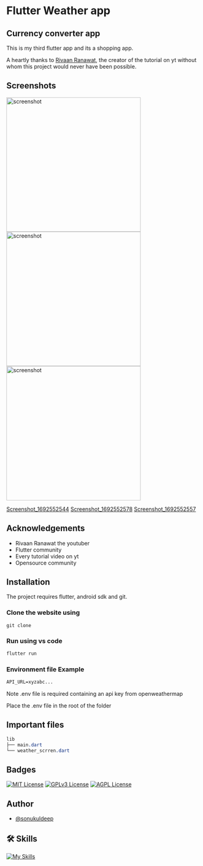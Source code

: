 # Flutter Weather app

## Currency converter app

This is my third flutter app and its a shopping app.

A heartly thanks to [Rivaan Ranawat](https://www.youtube.com/watch?v=CzRQ9mnmh44), the creator of the tutorial on yt without whom this project would never have been possible.

## Screenshots
<img src="https://github.com/sonukuldeep/flutter-shopping-app/assets/57728165/c5f92ec7-2925-4314-b5d4-0d311d748c9d" alt="screenshot" width="350">
<img src="https://github.com/sonukuldeep/flutter-shopping-app/assets/57728165/a2b25a02-8b17-4a63-a341-1973bfed49d6" alt="screenshot" width="350">
<img src="https://github.com/sonukuldeep/flutter-shopping-app/assets/57728165/dec1aaca-ed6d-4810-b148-0b8e16b111e0" alt="screenshot" width="350">

[Screenshot_1692552544](https://github.com/sonukuldeep/flutter-shopping-app/assets/57728165/c5f92ec7-2925-4314-b5d4-0d311d748c9d)
[Screenshot_1692552578](https://github.com/sonukuldeep/flutter-shopping-app/assets/57728165/a2b25a02-8b17-4a63-a341-1973bfed49d6)
[Screenshot_1692552557](https://github.com/sonukuldeep/flutter-shopping-app/assets/57728165/dec1aaca-ed6d-4810-b148-0b8e16b111e0)



## Acknowledgements

 - Rivaan Ranawat the youtuber
 - Flutter community
 - Every tutorial video on yt
 - Opensource community


## Installation

The project requires flutter, android sdk and git.

### Clone the website using
```npm
git clone 
```

### Run using vs code 
```js
flutter run
```

### Environment file Example
```txt
API_URL=xyzabc...
```
Note .env file is required containing an api key from openweathermap

Place the .env file in the root of the folder

## Important files
```css
lib
├── main.dart
└── weather_scrren.dart
```

## Badges

[![MIT License](https://img.shields.io/badge/License-MIT-green.svg)](https://choosealicense.com/licenses/mit/) 
[![GPLv3 License](https://img.shields.io/badge/License-GPL%20v3-yellow.svg)](https://opensource.org/licenses/)
[![AGPL License](https://img.shields.io/badge/license-AGPL-blue.svg)](http://www.gnu.org/licenses/agpl-3.0)


## Author
- [@sonukuldeep](https://www.github.com/sonukuldeep)


## 🛠 Skills

[![My Skills](https://skillicons.dev/icons?i=js,ts,html,css,tailwind,sass,nodejs,react,nextjs,svelte,vue,flask,rust,python,php,solidity,mongodb,mysql,prisma,figma,threejs,unity,godot,dart,flutter)](https://github.com/sonukuldeep)
